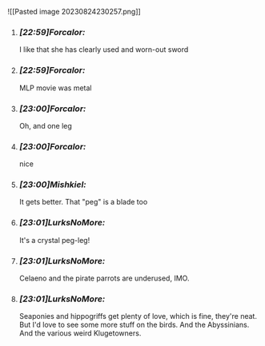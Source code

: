 ![[Pasted image 20230824230257.png]]

1. ### _[_22:59_]_Forcalor_:_ 
    
    I like that she has clearly used and worn-out sword
    
2. ### _[_22:59_]_Forcalor_:_ 
    
    MLP movie was metal
    
3. ### _[_23:00_]_Forcalor_:_ 
    
    Oh, and one leg
    
4. ### _[_23:00_]_Forcalor_:_ 
    
    nice
    
5. ### _[_23:00_]_Mishkiel_:_ 
    
    It gets better. That "peg" is a blade too
    
6. ### _[_23:01_]_LurksNoMore_:_ 
    
    It's a crystal peg-leg!
    
7. ### _[_23:01_]_LurksNoMore_:_ 
    
    Celaeno and the pirate parrots are underused, IMO.
    
8. ### _[_23:01_]_LurksNoMore_:_ 
    
    Seaponies and hippogriffs get plenty of love, which is fine, they're neat. But I'd love to see some more stuff on the birds. And the Abyssinians. And the various weird Klugetowners.